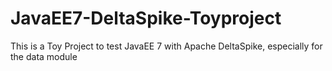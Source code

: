 # JavaEE7-DeltaSpike-Toyproject
This is a Toy Project to test JavaEE 7 with Apache DeltaSpike, especially for the data module
